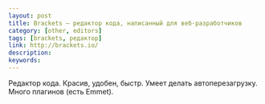 ```yaml
---
layout: post
title: Brackets — редактор кода, написанный для веб-разработчиков
category: [other, editors]
tags: [brackets, редактор]
link: http://brackets.io/
description:
keywords:
---
```


<p>Редактор кода. Красив, удобен, быстр. Умеет делать автоперезагрузку. Много плагинов (есть Emmet).</p>
